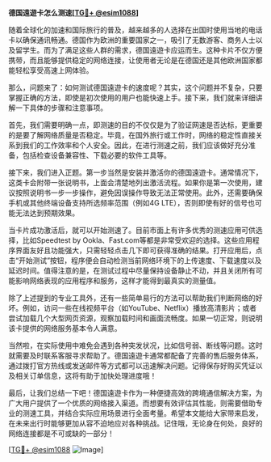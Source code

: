 **德国遠遊卡怎么测速[[TG💪+ @esim1088](https://t.me/s/esim1088)]**

随着全球化的加速和国际旅行的普及，越来越多的人选择在出国时使用当地的电话卡以确保通讯畅通。德国作为欧洲的重要国家之一，吸引了无数游客、商务人士以及留学生。而为了满足这些人群的需求，德国遠遊卡应运而生。这种卡片不仅方便携带，而且能够提供稳定的网络连接，让使用者无论是在德国还是其他欧洲国家都能轻松享受高速上网体验。

那么，问题来了：如何测试德国遠遊卡的速度呢？其实，这个问题并不复杂，只要掌握正确的方法，即使是初次使用的用户也能快速上手。接下来，我们就来详细讲解一下具体的步骤和注意事项。

首先，我们需要明确一点，即测速的目的不仅仅是为了验证网速是否达标，更重要的是要了解网络质量是否稳定。毕竟，在国外旅行或工作时，网络的稳定性直接关系到我们的工作效率和个人安全。因此，在进行测速之前，我们应该做好充分准备，包括检查设备兼容性、下载必要的软件工具等。

接下来，我们进入正题。第一步当然是安装并激活你的德国遠遊卡。通常情况下，这类卡会附带一张说明书，上面会清楚地列出激活流程。如果你是第一次使用，建议按照说明书一步一步操作，避免因误操作导致无法正常使用。此外，还需要确保手机或其他终端设备支持所选频率范围（例如4G LTE），否则即使有好的信号也可能无法达到预期效果。

当卡片成功激活后，就可以开始测速了。目前市面上有许多优秀的测速应用可供选择，比如Speedtest by Ookla、Fast.com等都是非常受欢迎的选择。这些应用程序界面友好且功能强大，只需轻轻点击几下即可获得准确的结果。打开应用后，点击“开始测试”按钮，程序便会自动检测当前网络环境下的上传速度、下载速度以及延迟时间。值得注意的是，在测试过程中尽量保持设备静止不动，并且关闭所有可能影响网络表现的应用程序和服务，这样才能得到最真实的测量值。

除了上述提到的专业工具外，还有一些简单易行的方法可以帮助我们判断网络的好坏。例如，访问一些在线视频平台（如YouTube、Netflix）播放高清影片；或者尝试加载几个大型网页资源，观察加载时间和画面流畅度。如果一切正常，则说明该卡提供的网络服务基本令人满意。

当然啦，在实际使用中难免会遇到各种突发状况，比如信号弱、断线等问题。这时就需要及时联系客服寻求帮助了。德国遠遊卡通常都配备了完善的售后服务体系，通过拨打官方热线或发送邮件等方式都可以迅速解决问题。记得保存好购买凭证以及相关订单信息，这将有助于加快处理进度哦！

最后，让我们总结一下吧！德国遠遊卡作为一种便捷高效的跨境通信解决方案，为广大用户提供了一个优质的网络接入渠道。而想要有效评估其性能，则需要借助专业的测速工具，并结合实际应用场景进行全面考量。希望本文能给大家带来启发，在未来出行时能够更加从容不迫地应对各种挑战。记住哦，无论身在何处，良好的网络连接都是不可或缺的一部分！

[[TG💪+ @esim1088](https://t.me/s/esim1088) ![Image](https://i.postimg.cc/4NQfJmqS/Snipaste-2025-05-13-00-14-12.png)]